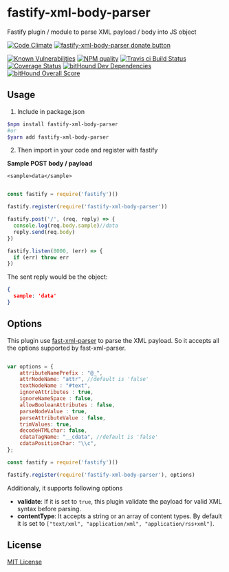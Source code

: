 # fastify-xml-body-parser
Fastify plugin / module to parse XML payload / body into JS object

[![Code Climate](https://codeclimate.com/github/NaturalIntelligence/fastify-xml-body-parser/badges/gpa.svg)](https://codeclimate.com/github/NaturalIntelligence/fastify-xml-body-parser) 
[<img src="https://www.paypalobjects.com/webstatic/en_US/btn/btn_donate_92x26.png" alt="fastify-xml-body-parser donate button"/>](https://www.paypal.com/cgi-bin/webscr?cmd=_s-xclick&hosted_button_id=KQJAX48SPUKNC) 

[![Known Vulnerabilities](https://snyk.io/test/github/naturalintelligence/fastify-xml-body-parser/badge.svg)](https://snyk.io/test/github/naturalintelligence/fastify-xml-body-parser) 
[![NPM quality][quality-image]][quality-url]
[![Travis ci Build Status](https://travis-ci.org/NaturalIntelligence/fastify-xml-body-parser.svg?branch=master)](https://travis-ci.org/NaturalIntelligence/fastify-xml-body-parser) 
[![Coverage Status](https://coveralls.io/repos/github/NaturalIntelligence/fastify-xml-body-parser/badge.svg?branch=master)](https://coveralls.io/github/NaturalIntelligence/fastify-xml-body-parser?branch=master) 
[![bitHound Dev Dependencies](https://www.bithound.io/github/NaturalIntelligence/fastify-xml-body-parser/badges/devDependencies.svg)](https://www.bithound.io/github/NaturalIntelligence/fastify-xml-body-parser/master/dependencies/npm)
[![bitHound Overall Score](https://www.bithound.io/github/NaturalIntelligence/fastify-xml-body-parser/badges/score.svg)](https://www.bithound.io/github/NaturalIntelligence/fastify-xml-body-parser) 

[quality-image]: http://npm.packagequality.com/shield/fastify-xml-body-parser.svg?style=flat-square
[quality-url]: http://packagequality.com/#?package=fastify-xml-body-parser

## Usage
1. Include in package.json
```bash
$npm install fastify-xml-body-parser
#or
$yarn add fastify-xml-body-parser
```

2. Then import in your code and register with fastify

**Sample POST body / payload**
```
<sample>data</sample>
```

```js

const fastify = require('fastify')()

fastify.register(require('fastify-xml-body-parser'))

fastify.post('/', (req, reply) => {
  console.log(req.body.sample)//data
  reply.send(req.body)
})

fastify.listen(8000, (err) => {
  if (err) throw err
})
```

The sent reply would be the object:
```json
{
  sample: 'data'
}
```

## Options
This plugin use [fast-xml-parser](https://github.com/NaturalIntelligence/fast-xml-parser) to parse the XML payload. So it accepts all the options supported by fast-xml-parser.

```js

var options = {
    attributeNamePrefix : "@_",
    attrNodeName: "attr", //default is 'false'
    textNodeName : "#text",
    ignoreAttributes : true,
    ignoreNameSpace : false,
    allowBooleanAttributes : false,
    parseNodeValue : true,
    parseAttributeValue : false,
    trimValues: true,
    decodeHTMLchar: false,
    cdataTagName: "__cdata", //default is 'false'
    cdataPositionChar: "\\c",
};

const fastify = require('fastify')()

fastify.register(require('fastify-xml-body-parser'), options)

```

Additionaly, it supports following options

* **validate**: If it is set to `true`, this plugin validate the payload for valid XML syntax before parsing.
* **contentType**:  It accepts a string or an array of content types. By default it is set to `["text/xml", "application/xml", "application/rss+xml"]`.

## License
[MIT License](http://jsumners.mit-license.org/)
